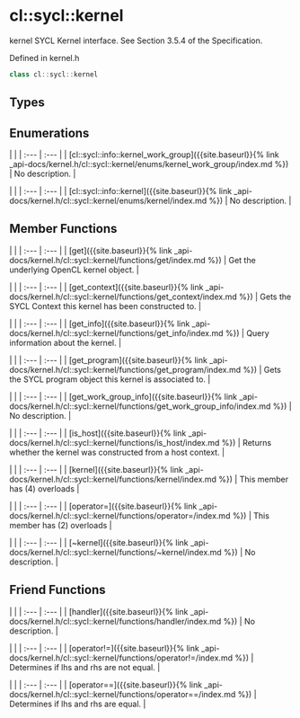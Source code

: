 ---
---
# cl::sycl::kernel

kernel SYCL Kernel interface. See Section 3.5.4 of the Specification. 

Defined in kernel.h

```cpp
class cl::sycl::kernel
```

## Types

## Enumerations

   |   |
| :--- | :--- |
| [cl::sycl::info::kernel_work_group]({{site.baseurl}}{% link _api-docs/kernel.h/cl::sycl::kernel/enums/kernel_work_group/index.md %}) | No description. |

   |   |
| :--- | :--- |
| [cl::sycl::info::kernel]({{site.baseurl}}{% link _api-docs/kernel.h/cl::sycl::kernel/enums/kernel/index.md %}) | No description. |

## Member Functions

   |   |
| :--- | :--- |
| [get]({{site.baseurl}}{% link _api-docs/kernel.h/cl::sycl::kernel/functions/get/index.md %}) | Get the underlying OpenCL kernel object.  |

   |   |
| :--- | :--- |
| [get_context]({{site.baseurl}}{% link _api-docs/kernel.h/cl::sycl::kernel/functions/get_context/index.md %}) | Gets the SYCL Context this kernel has been constructed to.  |

   |   |
| :--- | :--- |
| [get_info]({{site.baseurl}}{% link _api-docs/kernel.h/cl::sycl::kernel/functions/get_info/index.md %}) | Query information about the kernel.  |

   |   |
| :--- | :--- |
| [get_program]({{site.baseurl}}{% link _api-docs/kernel.h/cl::sycl::kernel/functions/get_program/index.md %}) | Gets the SYCL program object this kernel is associated to.  |

   |   |
| :--- | :--- |
| [get_work_group_info]({{site.baseurl}}{% link _api-docs/kernel.h/cl::sycl::kernel/functions/get_work_group_info/index.md %}) | No description. |

   |   |
| :--- | :--- |
| [is_host]({{site.baseurl}}{% link _api-docs/kernel.h/cl::sycl::kernel/functions/is_host/index.md %}) | Returns whether the kernel was constructed from a host context.  |

   |   |
| :--- | :--- |
| [kernel]({{site.baseurl}}{% link _api-docs/kernel.h/cl::sycl::kernel/functions/kernel/index.md %}) | This member has (4) overloads |

   |   |
| :--- | :--- |
| [operator=]({{site.baseurl}}{% link _api-docs/kernel.h/cl::sycl::kernel/functions/operator=/index.md %}) | This member has (2) overloads |

   |   |
| :--- | :--- |
| [~kernel]({{site.baseurl}}{% link _api-docs/kernel.h/cl::sycl::kernel/functions/~kernel/index.md %}) | No description. |


## Friend Functions

   |   |
| :--- | :--- |
| [handler]({{site.baseurl}}{% link _api-docs/kernel.h/cl::sycl::kernel/functions/handler/index.md %}) | No description. |

   |   |
| :--- | :--- |
| [operator!=]({{site.baseurl}}{% link _api-docs/kernel.h/cl::sycl::kernel/functions/operator!=/index.md %}) | Determines if lhs and rhs are not equal.  |

   |   |
| :--- | :--- |
| [operator==]({{site.baseurl}}{% link _api-docs/kernel.h/cl::sycl::kernel/functions/operator==/index.md %}) | Determines if lhs and rhs are equal.  |

